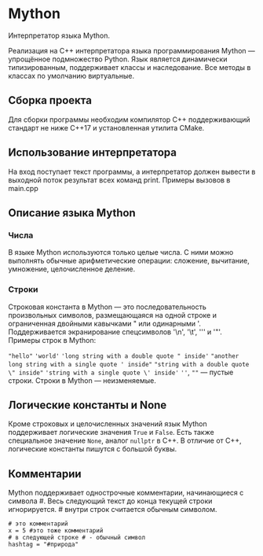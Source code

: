 # Mython

Интерпретатор языка Mython.

Реализация на C++ интерпретатора языка программирования Mython — упрощённое подмножество Python. Язык является динамически типизированным, поддерживает классы и наследование. Все методы в классах по умолчанию виртуальные.

## Сборка проекта
Для сборки программы необходим компилятор С++ поддерживающий стандарт не ниже С++17 и установленная утилита CMake.

## Использование интерпретатора
На вход поступает текст программы, а интерпретатор должен вывести в выходной поток результат всех команд print. Примеры вызовов в main.cpp

## Описание языка Mython
### Числа
В языке Mython используются только целые числа. С ними можно выполнять обычные арифметические операции: сложение, вычитание, умножение, целочисленное деление.

### Строки
Строковая константа в Mython — это последовательность произвольных символов, размещающаяся на одной строке и ограниченная двойными кавычками " или одинарными '. Поддерживается экранирование спецсимволов '\n', '\t', '\'' и '\"'. Примеры строк в Mython:

`` "hello" ``
`` 'world' ``
`` 'long string with a double quote " inside' ``
`` "another long string with a single quote ' inside" ``
`` "string with a double quote \" inside" ``
`` 'string with a single quote \' inside' ``
`` '' ``, `` "" `` — пустые строки. Строки в Mython — неизменяемые.

## Логические константы и None
Кроме строковых и целочисленных значений язык Mython поддерживает логические значения `` True `` и `` False ``. Есть также специальное значение `` None ``, аналог `` nullptr `` в С++. В отличие от C++, логические константы пишутся с большой буквы.

## Комментарии
Mython поддерживает однострочные комментарии, начинающиеся с символа #. Весь следующий текст до конца текущей строки игнорируется. # внутри строк считается обычным символом.
```
# это комментарий
x = 5 #это тоже комментарий
# в следующей строке # - обычный символ
hashtag = "#природа"
```

